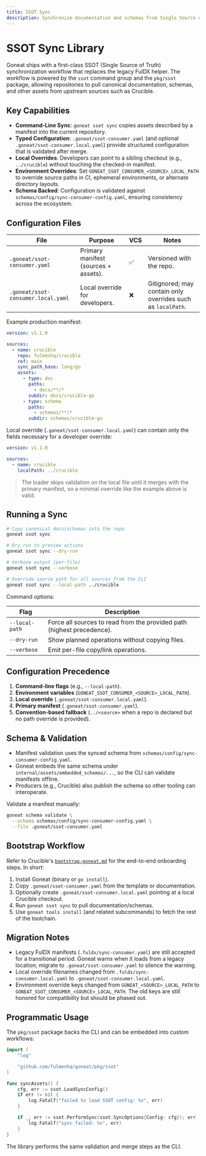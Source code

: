 ```yaml
---
title: SSOT Sync
description: Synchronize documentation and schemas from Single Source of Truth (SSOT) repositories using Goneat.
---
```


# SSOT Sync Library

Goneat ships with a first-class SSOT (Single Source of Truth) synchronization workflow that replaces the legacy FulDX helper. The workflow is powered by the `ssot` command group and the `pkg/ssot` package, allowing repositories to pull canonical documentation, schemas, and other assets from upstream sources such as Crucible.

## Key Capabilities

- **Command-Line Sync**: `goneat ssot sync` copies assets described by a manifest into the current repository.
- **Typed Configuration**: `.goneat/ssot-consumer.yaml` (and optional `.goneat/ssot-consumer.local.yaml`) provide structured configuration that is validated after merge.
- **Local Overrides**: Developers can point to a sibling checkout (e.g., `../crucible`) without touching the checked-in manifest.
- **Environment Overrides**: Set `GONEAT_SSOT_CONSUMER_<SOURCE>_LOCAL_PATH` to override source paths in CI, ephemeral environments, or alternate directory layouts.
- **Schema Backed**: Configuration is validated against `schemas/config/sync-consumer-config.yaml`, ensuring consistency across the ecosystem.

## Configuration Files

| File                               | Purpose                              | VCS | Notes                                                       |
| ---------------------------------- | ------------------------------------ | --- | ----------------------------------------------------------- |
| `.goneat/ssot-consumer.yaml`       | Primary manifest (sources + assets). | ✅  | Versioned with the repo.                                    |
| `.goneat/ssot-consumer.local.yaml` | Local override for developers.       | ❌  | Gitignored; may contain only overrides such as `localPath`. |

Example production manifest:

```yaml
version: v1.1.0

sources:
  - name: crucible
    repo: fulmenhq/crucible
    ref: main
    sync_path_base: lang/go
    assets:
      - type: doc
        paths:
          - docs/**/*
        subdir: docs/crucible-go
      - type: schema
        paths:
          - schemas/**/*
        subdir: schemas/crucible-go
```

Local override (`.goneat/ssot-consumer.local.yaml`) can contain only the fields necessary for a developer override:

```yaml
version: v1.1.0

sources:
  - name: crucible
    localPath: ../crucible
```

> The loader skips validation on the local file until it merges with the primary manifest, so a minimal override like the example above is valid.

## Running a Sync

```bash
# Copy canonical docs/schemas into the repo
goneat ssot sync

# Dry run to preview actions
goneat ssot sync --dry-run

# Verbose output (per-file)
goneat ssot sync --verbose

# Override source path for all sources from the CLI
goneat ssot sync --local-path ../crucible
```

Command options:

| Flag           | Description                                                            |
| -------------- | ---------------------------------------------------------------------- |
| `--local-path` | Force all sources to read from the provided path (highest precedence). |
| `--dry-run`    | Show planned operations without copying files.                         |
| `--verbose`    | Emit per-file copy/link operations.                                    |

## Configuration Precedence

1. **Command-line flags** (e.g., `--local-path`).
2. **Environment variables** (`GONEAT_SSOT_CONSUMER_<SOURCE>_LOCAL_PATH`).
3. **Local override** (`.goneat/ssot-consumer.local.yaml`).
4. **Primary manifest** (`.goneat/ssot-consumer.yaml`).
5. **Convention-based fallback** (`../<source>` when a repo is declared but no path override is provided).

## Schema & Validation

- Manifest validation uses the synced schema from `schemas/config/sync-consumer-config.yaml`.
- Goneat embeds the same schema under `internal/assets/embedded_schemas/...`, so the CLI can validate manifests offline.
- Producers (e.g., Crucible) also publish the schema so other tooling can interoperate.

Validate a manifest manually:

```bash
goneat schema validate \
  --schema schemas/config/sync-consumer-config.yaml \
  --file .goneat/ssot-consumer.yaml
```

## Bootstrap Workflow

Refer to Crucible's [`bootstrap-goneat.md`](../crucible-go/guides/bootstrap-goneat.md) for the end-to-end onboarding steps. In short:

1. Install Goneat (binary or `go install`).
2. Copy `.goneat/ssot-consumer.yaml` from the template or documentation.
3. Optionally create `.goneat/ssot-consumer.local.yaml` pointing at a local Crucible checkout.
4. Run `goneat ssot sync` to pull documentation/schemas.
5. Use `goneat tools install` (and related subcommands) to fetch the rest of the toolchain.

## Migration Notes

- Legacy FulDX manifests (`.fuldx/sync-consumer.yaml`) are still accepted for a transitional period. Goneat warns when it loads from a legacy location; migrate to `.goneat/ssot-consumer.yaml` to silence the warning.
- Local override filenames changed from `.fuldx/sync-consumer.local.yaml` to `.goneat/ssot-consumer.local.yaml`.
- Environment override keys changed from `GONEAT_<SOURCE>_LOCAL_PATH` to `GONEAT_SSOT_CONSUMER_<SOURCE>_LOCAL_PATH`. The old keys are still honored for compatibility but should be phased out.

## Programmatic Usage

The `pkg/ssot` package backs the CLI and can be embedded into custom workflows:

```go
import (
    "log"

    "github.com/fulmenhq/goneat/pkg/ssot"
)

func syncAssets() {
    cfg, err := ssot.LoadSyncConfig()
    if err != nil {
        log.Fatalf("failed to load SSOT config: %v", err)
    }

    if _, err := ssot.PerformSync(ssot.SyncOptions{Config: cfg}); err != nil {
        log.Fatalf("sync failed: %v", err)
    }
}
```

The library performs the same validation and merge steps as the CLI.
